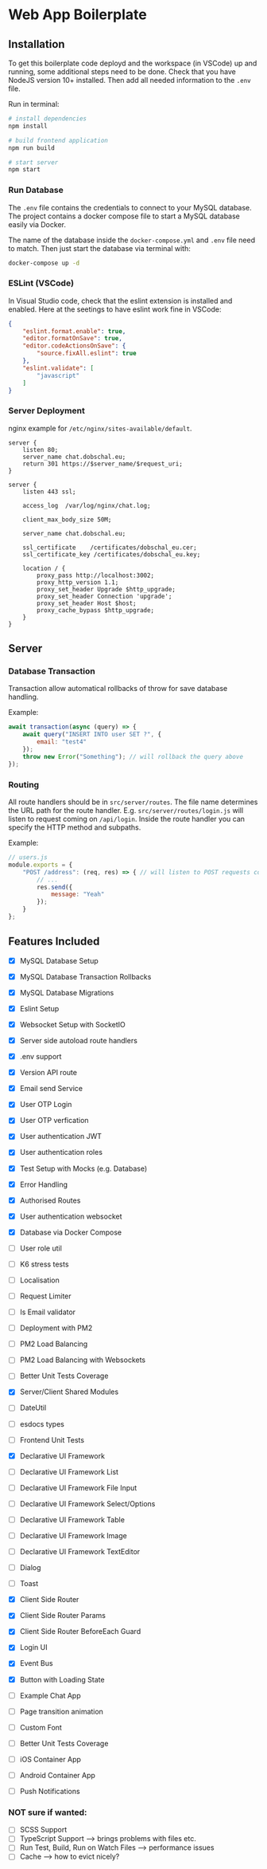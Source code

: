 # Web App Boilerplate

## Installation

To get this boilerplate code deployd and the workspace (in VSCode) up and running, some additional steps need to be done.
Check that you have NodeJS version 10+ installed. Then add all needed information to the `.env` file.

Run in terminal:
```bash
# install dependencies
npm install

# build frontend application
npm run build

# start server
npm start

```

### Run Database

The `.env` file contains the credentials to connect to your MySQL database. The project contains a docker compose file
to start a MySQL database easily via Docker.

The name of the database inside the `docker-compose.yml` and `.env` file need to match.
Then just start the database via terminal with:
```bash
docker-compose up -d
```

### ESLint (VSCode)

In Visual Studio code, check that the eslint extension is installed and enabled.
Here at the seetings to have eslint work fine in VSCode:
```json
{
    "eslint.format.enable": true,
    "editor.formatOnSave": true,
    "editor.codeActionsOnSave": {
        "source.fixAll.eslint": true
    },
    "eslint.validate": [
        "javascript"
    ]
}
```

### Server Deployment

nginx example for `/etc/nginx/sites-available/default`.
```
server {
	listen 80;
    server_name chat.dobschal.eu;
	return 301 https://$server_name/$request_uri;
}

server {
    listen 443 ssl;

    access_log  /var/log/nginx/chat.log;

    client_max_body_size 50M;
 
    server_name chat.dobschal.eu;
 
    ssl_certificate    /certificates/dobschal_eu.cer;
    ssl_certificate_key /certificates/dobschal_eu.key;
 
    location / { 
        proxy_pass http://localhost:3002;
        proxy_http_version 1.1;
        proxy_set_header Upgrade $http_upgrade;
        proxy_set_header Connection 'upgrade';
        proxy_set_header Host $host;
        proxy_cache_bypass $http_upgrade;
    }
}
```

## Server

### Database Transaction

Transaction allow automatical rollbacks of throw for save database handling.

Example:
```javascript
await transaction(async (query) => {
    await query("INSERT INTO user SET ?", {
        email: "test4"
    });
    throw new Error("Something"); // will rollback the query above
});
```

### Routing

All route handlers should be in `src/server/routes`. The file name determines the URL path for the route handler.
E.g. `src/server/routes/login.js` will listen to request coming on `/api/login`. 
Inside the route handler you can specify the HTTP method and subpaths. 

Example:
```javascript
// users.js
module.exports = {
    "POST /address": (req, res) => { // will listen to POST requests coming on "/api/users/address"
        // ...
        res.send({
            message: "Yeah"
        });
    }
};
```

## Features Included

 - [x] MySQL Database Setup
 - [x] MySQL Database Transaction Rollbacks
 - [x] MySQL Database Migrations
 - [x] Eslint Setup
 - [x] Websocket Setup with SocketIO
 - [x] Server side autoload route handlers
 - [x] .env support
 - [x] Version API route
 - [x] Email send Service
 - [x] User OTP Login
 - [x] User OTP verfication
 - [x] User authentication JWT
 - [x] User authentication roles
 - [x] Test Setup with Mocks (e.g. Database)
 - [x] Error Handling
 - [x] Authorised Routes
 - [x] User authentication websocket
 - [x] Database via Docker Compose
 - [ ] User role util 
 - [ ] K6 stress tests
 - [ ] Localisation
 - [ ] Request Limiter
 - [ ] Is Email validator
 - [ ] Deployment with PM2
 - [ ] PM2 Load Balancing
 - [ ] PM2 Load Balancing with Websockets
 - [ ] Better Unit Tests Coverage
 

 - [x] Server/Client Shared Modules
 - [ ] DateUtil
 - [ ] esdocs types

 - [ ] Frontend Unit Tests
 - [x] Declarative UI Framework 
 - [ ] Declarative UI Framework List
 - [ ] Declarative UI Framework File Input
 - [ ] Declarative UI Framework Select/Options
 - [ ] Declarative UI Framework Table
 - [ ] Declarative UI Framework Image
 - [ ] Declarative UI Framework TextEditor
 - [ ] Dialog
 - [ ] Toast
 - [x] Client Side Router
 - [x] Client Side Router Params
 - [x] Client Side Router BeforeEach Guard
 - [x] Login UI
 - [x] Event Bus
 - [x] Button with Loading State
 - [ ] Example Chat App
 - [ ] Page transition animation
 - [ ] Custom Font
 - [ ] Better Unit Tests Coverage

 - [ ] iOS Container App
 - [ ] Android Container App
 - [ ] Push Notifications


### NOT sure if wanted:
 - [ ] SCSS Support
 - [ ] TypeScript Support  --> brings problems with files etc.
 - [ ] Run Test, Build, Run on Watch Files --> performance issues
 - [ ] Cache --> how to evict nicely?
